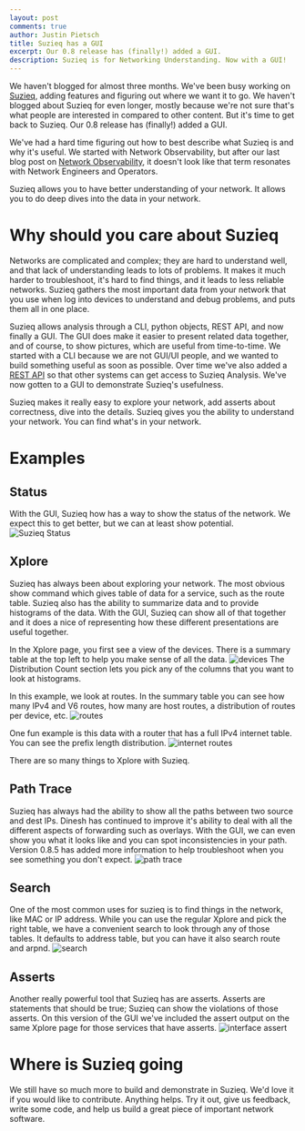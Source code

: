 ```yaml
---
layout: post
comments: true
author: Justin Pietsch
title: Suzieq has a GUI
excerpt: Our 0.8 release has (finally!) added a GUI.
description: Suzieq is for Networking Understanding. Now with a GUI!
---
```

We haven't blogged for almost three months. We've been busy working on [Suzieq](https://github.com/netenglabs/suzieq), adding features and figuring out where we want it to go. We haven't blogged about Suzieq for even longer, mostly because we're not sure that's what people are interested in compared to other content. But it's time to get back to Suzieq. Our 0.8 release has (finally!) added a GUI.

We've had a hard time figuring out how to best describe what Suzieq is and why it's useful. We started with Network Observability, but after our last blog post on [Network Observability](https://elegantnetwork.github.io/posts/observability/), it doesn't look like that term resonates with Network Engineers and Operators.

Suzieq allows you to have better understanding of your network. It allows you to do deep dives into the data in your network.


# Why should you care about Suzieq
Networks are complicated and complex; they are hard to understand well, and that lack of understanding leads to lots of problems. It makes it much harder to troubleshoot, it's hard to find things, and it leads to less reliable networks. Suzieq gathers the most important data from your network that you use when log into devices to understand and debug problems, and puts them all in one place.

Suzieq allows analysis through a CLI, python objects, REST API, and now finally a GUI. The GUI does make it easier to present related data together, and of course, to show pictures, which are useful from time-to-time. We started with a CLI because we are not GUI/UI people, and we wanted to build something useful as soon as possible. Over time we've also added a [REST API](https://suzieq.readthedocs.io/en/latest/rest-server/) so that other systems can get access to Suzieq Analysis. We've now gotten to a GUI to demonstrate Suzieq's usefulness.

Suzieq makes it really easy to explore your network, add asserts about correctness, dive into the details. Suzieq gives you the ability to understand your network. You can find what's in your network.

# Examples

## Status
With the GUI, Suzieq how has a way to show the status of the network. We expect this to get better, but we can at least show potential. ![Suzieq Status](/assets/images/2020-12-suzieq-gui/status-2.png)

## Xplore
Suzieq has always been about exploring your network. The most obvious show command which gives table of data for a service, such as the route table. Suzieq also has the ability to summarize data and to provide histograms of the data. With the GUI, Suzieq can show all of that together and it does a nice of representing how these different presentations are useful together.

In the Xplore page, you first see a view of the devices. There is a summary table at the top left to help you make sense of all the data. ![devices](/assets/images/2020-12-suzieq-gui/devices-gui.png) The Distribution Count section lets you pick any of the columns that you want to look at histograms.

In this example, we look at routes. In the summary table you can see how many IPv4 and V6 routes, how many are host routes, a distribution of routes per device, etc. ![routes](/assets/images/2020-12-suzieq-gui/routes-xplore.png)

One fun example is this data with a router that has a full IPv4 internet table. You can see the prefix length distribution. ![internet routes](/assets/images/2020-12-suzieq-gui/routes-internet.png)

There are so many things to Xplore with Suzieq. 

## Path Trace
Suzieq has always had the ability to show all the paths between two source and dest IPs. Dinesh has continued to improve it's ability to deal with all the different aspects of forwarding such as overlays. With the GUI, we can even show you what it looks like and you can spot inconsistencies in your path. Version 0.8.5 has added more information to help troubleshoot when you see something you don't expect. ![path trace](/assets/images/2020-12-suzieq-gui/path-gui.png)

## Search

One of the most common uses for suzieq is to find things in the network, like MAC or IP address. While you can use the regular Xplore and pick the right table, we have a convenient search to look through any of those tables. It defaults to address table, but you can have it also search route and arpnd. ![search](/assets/images/2020-12-suzieq-gui/search-route.png)

## Asserts
Another really powerful tool that Suzieq has are asserts. Asserts are statements that should be true; Suzieq can show the violations of those asserts. On this version of the GUI we've included the assert output on the same Xplore page for those services that have asserts. ![interface assert](/assets/images/2020-12-suzieq-gui/interfaces-with-assert.png)

# Where is Suzieq going
We still have so much more to build and demonstrate in Suzieq. We'd love it if you would like to contribute. Anything helps. Try it out, give us feedback, write some code, and help us build a great piece of important network software.
